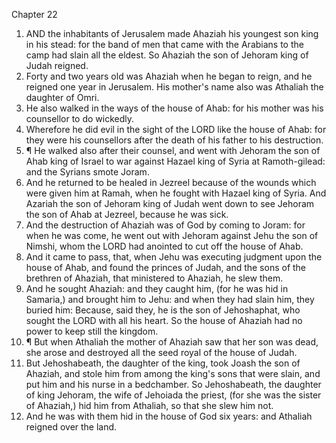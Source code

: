 

Chapter 22

1. AND the inhabitants of Jerusalem made Ahaziah his youngest son king in his stead: for the band of men that came with the Arabians to the camp had slain all the eldest.  So Ahaziah the son of Jehoram king of Judah reigned.
2. Forty and two years old was Ahaziah when he began to reign, and he reigned one year in Jerusalem.  His mother's name also was Athaliah the daughter of Omri.
3. He also walked in the ways of the house of Ahab: for his mother was his counsellor to do wickedly.
4. Wherefore he did evil in the sight of the LORD like the house of Ahab: for they were his counsellors after the death of his father to his destruction.
5. ¶ He walked also after their counsel, and went with Jehoram the son of Ahab king of Israel to war against Hazael king of Syria at Ramoth-gilead: and the Syrians smote Joram.
6. And he returned to be healed in Jezreel because of the wounds which were given him at Ramah, when he fought with Hazael king of Syria.  And Azariah the son of Jehoram king of Judah went down to see Jehoram the son of Ahab at Jezreel, because he was sick.
7. And the destruction of Ahaziah was of God by coming to Joram: for when he was come, he went out with Jehoram against Jehu the son of Nimshi, whom the LORD had anointed to cut off the house of Ahab.
8. And it came to pass, that, when Jehu was executing judgment upon the house of Ahab, and found the princes of Judah, and the sons of the brethren of Ahaziah, that ministered to Ahaziah, he slew them.
9. And he sought Ahaziah: and they caught him, (for he was hid in Samaria,) and brought him to Jehu: and when they had slain him, they buried him: Because, said they, he is the son of Jehoshaphat, who sought the LORD with all his heart.  So the house of Ahaziah had no power to keep still the kingdom.
10. ¶ But when Athaliah the mother of Ahaziah saw that her son was dead, she arose and destroyed all the seed royal of the house of Judah.
11. But Jehoshabeath, the daughter of the king, took Joash the son of Ahaziah, and stole him from among the king's sons that were slain, and put him and his nurse in a bedchamber.  So Jehoshabeath, the daughter of king Jehoram, the wife of Jehoiada the priest, (for she was the sister of Ahaziah,) hid him from Athaliah, so that she slew him not.
12. And he was with them hid in the house of God six years: and Athaliah reigned over the land.
